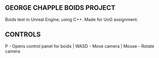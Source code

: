 GEORGE CHAPPLE BOIDS PROJECT
----------------------------
Boids test in Unreal Engine, using C++.
Made for UoG assignment.

CONTROLS
----------------------------
P - Opens control panel for boids | 
WASD - Move camera | 
Mouse - Rotate camera
